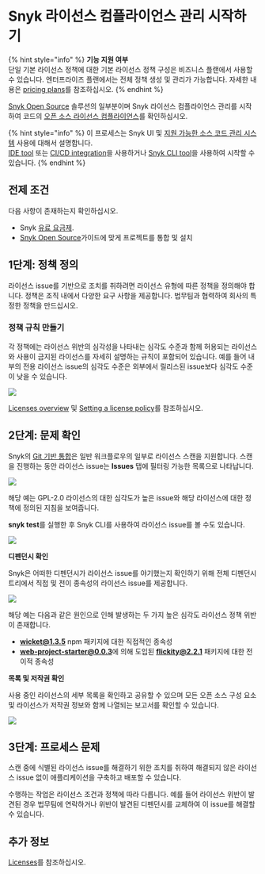 # Snyk 라이선스 컴플라이언스 관리 시작하기

{% hint style="info" %}
**기능 지원 여부**\
단일 기본 라이선스 정책에 대한 기본 라이선스 정책 구성은 비즈니스 플랜에서 사용할 수 있습니다. 엔터프라이즈 플랜에서는 전체 정책 생성 및 관리가 가능합니다. 자세한 내용은 [pricing plans](https://snyk.io/plans/)를 참조하십시오.
{% endhint %}

[Snyk Open Source](https://docs.snyk.io/snyk-open-source/open-source-basics) 솔루션의 일부분이며 Snyk 라이선스 컴플라이언스 관리를 시작하여 코드의 [오픈 소스 라이선스 컴플라이언스](https://snyk.io/learn/open-source-licenses/)를 확인하십시오.

{% hint style="info" %}
이 프로세스는 Snyk UI 및 [지원 가능한 소스 코드 관리 시스템](../../../features/integrations/git-repository-scm-integrations/) 사용에 대해서 설명합니다.\
[IDE tool](https://docs.snyk.io/integrations/ide-tools) 또는 [CI/CD integration](https://docs.snyk.io/integrations/ci-cd-integrations)을 사용하거나 [Snyk CLI tool](https://docs.snyk.io/snyk-cli/guides-for-our-cli/getting-started-with-the-cli)을 사용하여 시작할 수 있습니다.
{% endhint %}

## 전제 조건



다음 사항이 존재하는지 확인하십시오.

* Snyk [유료 요금제](https://snyk.io/plans/).
* [Snyk Open Source](https://docs.snyk.io/getting-started/getting-started-snyk-products/getting-started-snyk-open-source)가이드에 맞게 프로젝트를 통합 및 설치

## **1**단계: 정책 정의

라이선스 issue를 기반으로 조치를 취하려면 라이선스 유형에 따른 정책을 정의해야 합니다. 정책은 조직 내에서 다양한 요구 사항을 제공합니다. 법무팀과 협력하여 회사의 특정한 정책을 만드십시오.

### 정책 규칙 만들기

각 정책에는 라이선스 위반의 심각성을 나타내는 심각도 수준과 함께 허용되는 라이선스와 사용이 금지된 라이선스를 자세히 설명하는 규칙이 포함되어 있습니다. 예를 들어 내부의 전용 라이선스 issue의 심각도 수준은 외부에서 릴리스된 issue보다 심각도 수준이 낮을 수 있습니다.

![](../../../.gitbook/assets/license-policy.png)

[Licenses overview](https://docs.snyk.io/snyk-open-source/licenses) 및 [Setting a license policy](https://docs.snyk.io/snyk-open-source/license-policies/setting-a-license-policy)를 참조하십시오.

## 2단계: 문제 확인

Snyk의 [Git 기반 통합](https://support.snyk.io/hc/en-us/sections/360001138098-Git-repository-SCM-integrations)은 일반 워크플로우의 일부로 라이선스 스캔을 지원합니다. 스캔을 진행하는 동안 라이선스 issue는 **Issues** 탭에 필터링 가능한 목록으로 나타납니다.

![](<../../../.gitbook/assets/image3 (1).png>)

해당 예는 GPL-2.0 라이선스의 대한 심각도가 높은 issue와 해당 라이선스에 대한 정책에 정의된 지침을 보여줍니다.

**snyk test**를 실행한 후 Snyk CLI를 사용하여 라이선스 issue를 볼 수도 있습니다.

![](../../../.gitbook/assets/image2-1-.png)

**디펜던시 확인**

Snyk은 어떠한 디펜던시가 라이선스 issue를 야기했는지 확인하기 위해 전체 디펜던시 트리에서 직접 및 전이 종속성의 라이선스 issue를 제공합니다.

![](<../../../.gitbook/assets/image4 (1).png>)

해당 예는 다음과 같은 원인으로 인해 발생하는 두 가지 높은 심각도 라이선스 정책 위반이 존재합니다.

* **wicket@1.3.5** npm 패키지에 대한 직접적인 종속성
* **web-project-starter@0.0.3**에 의해 도입된 **flickity@2.2.1** 패키지에 대한 전이적 종속성

**목록 및 저작권 확인**

사용 중인 라이선스의 세부 목록을 확인하고 공유할 수 있으며 모든 오픈 소스 구성 요소 및 라이선스가 저작권 정보와 함께 나열되는 보고서를 확인할 수 있습니다.

![](../../../.gitbook/assets/copyright.png)

## **3**단계: 프로세스 문제

스캔 중에 식별된 라이선스 issue를 해결하기 위한 조치를 취하여 해결되지 않은 라이선스 issue 없이 애플리케이션을 구축하고 배포할 수 있습니다.

수행하는 작업은 라이선스 조건과 정책에 따라 다릅니다. 예를 들어 라이선스 위반이 발견된 경우 법무팀에 연락하거나 위반이 발견된 디펜던시를 교체하여 이 issue를 해결할 수 있습니다.

## 추가 정보

[Licenses](./)를 참조하십시오.
